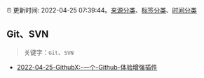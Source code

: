 :alarm_clock: 更新时间: 2022-04-25 07:39:44。[来源分类](../README.md)、[标签分类](../TAGS.md)、[时间分类](../TIMELINE.md)

## Git、SVN


> 关键字：`Git`、`SVN`



- [2022-04-25-GithubX:-一个-Github-体验增强插件](https://toutiao.io/k/9tyfzz1) 